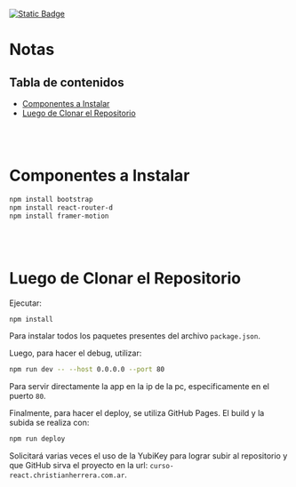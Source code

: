 [![Static Badge](https://img.shields.io/badge/volver-blue?style=for-the-badge)](https://github.com/christian-herrera/curso-react)

<h1>Notas</h1>
<h2>Tabla de contenidos</h2>

- [Componentes a Instalar](#componentes-a-instalar)
- [Luego de Clonar el Repositorio](#luego-de-clonar-el-repositorio)

<br><br>


# Componentes a Instalar

```bash
npm install bootstrap
npm install react-router-d
npm install framer-motion
```

<br><br>

# Luego de Clonar el Repositorio
Ejecutar:
```bash
npm install
```
Para instalar todos los paquetes presentes del archivo `package.json`.

Luego, para hacer el debug, utilizar:
```bash
npm run dev -- --host 0.0.0.0 --port 80
```
Para servir directamente la app en la ip de la pc, especificamente en el puerto `80`.

Finalmente, para hacer el deploy, se utiliza GitHub Pages. El build y la subida se realiza con:
```bash
npm run deploy
```
Solicitará varias veces el uso de la YubiKey para lograr subir al repositorio y que GitHub sirva el proyecto en la url: `curso-react.christianherrera.com.ar`.